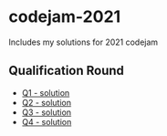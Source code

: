 # codejam-2021
Includes my solutions for 2021 codejam
## Qualification Round
* [Q1 - solution](https://github.com/e-hengirmen/codejam-2021/blob/main/Qualification%20Round/reversort.cpp)
* [Q2 - solution](https://github.com/e-hengirmen/codejam-2021/blob/main/Qualification%20Round/MoonsAndUmbrellas.cpp)
* [Q3 - solution](https://github.com/e-hengirmen/codejam-2021/blob/main/Qualification%20Round/reversortEngineering.cpp)
* [Q4 - solution](https://github.com/e-hengirmen/codejam-2021/blob/main/Qualification%20Round/MedianSort.cpp)
